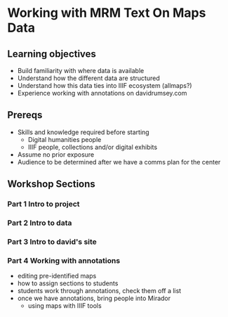 # Working with MRM Text On Maps Data

## Learning objectives
- Build familiarity with where data is available
- Understand how the different data are structured
- Understand how this data ties into IIIF ecosystem  (allmaps?)
- Experience working with annotations on davidrumsey.com

## Prereqs
- Skills and knowledge required before starting
    - Digital humanities people
    - IIIF people, collections and/or digital exhibits
- Assume no prior exposure
- Audience to be determined after we have a comms plan for the center

## Workshop Sections
### **Part 1** Intro to project
### **Part 2** Intro to data
### **Part 3** Intro to david's site
### **Part 4** Working with annotations
- editing pre-identified maps
- how to assign sections to students
- students work through annotations, check them off a list
- once we have annotations, bring people into Mirador
    - using maps with IIIF tools

